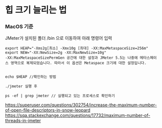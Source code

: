 # 힙 크기 늘리는 법

### MacOS 기준

JMeter가 설치된 폴더 /bin 으로 이동하여 아래 명령어 입력
```
export HEAP="-Xms2g[최소] -Xmx10g [최대] -XX:MaxMetaspaceSize=256m"
export NEW="-XX:NewSize=2g -XX:MaxNewSize=10g"
-XX:MaxMetaspaceSizePermGen 공간에 대한 설정과 JMeter 5.5는 나중에 메타스페이스 영역으로 복제되었습니다. 따라서 이 옵션은 Metaspace 크기에 대한 설정입니다.


echo $HEAP //확인하는 방법

./jmeter 실행 후

ps -ef | grep jmeter // 실행되고 있는 프로세스로 확인하기

```


https://superuser.com/questions/302754/increase-the-maximum-number-of-open-file-descriptors-in-snow-leopard
https://sqa.stackexchange.com/questions/17732/maximum-number-of-threads-in-jmeter
